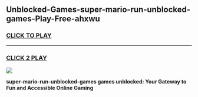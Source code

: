 
## Unblocked-Games-super-mario-run-unblocked-games-Play-Free-ahxwu
<h3>
<a href="https://premium76.site?title=super-mario-run-unblocked-games&ref=18A1">CLICK TO PLAY</a></h3>
<hr>

<h3>
<a href="https://premium76.site?title=super-mario-run-unblocked-games&ref=18A1">CLICK 2 PLAY</a>
  
</h3>

<a href="https://premium76.site?title=super-mario-run-unblocked-games&ref=18A1"><img src="https://clearcache.store/games.png"></a>


**super-mario-run-unblocked-games games unblocked: Your Gateway to Fun and Accessible Online Gaming**
